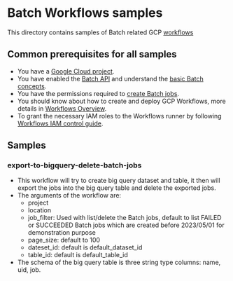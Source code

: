 # Batch Workflows samples
This directory contains samples of Batch related GCP [workflows](https://cloud.google.com/workflows)

## Common prerequisites for all samples
* You have a [Google Cloud project](https://cloud.google.com/resource-manager/docs/creating-managing-projects).
* You have enabled the [Batch API](https://console.cloud.google.com/batch) and understand the [basic Batch concepts](https://cloud.google.com/batch/docs/get-started#product-overview).
* You have the permissions required to [create Batch jobs](https://cloud.google.com/batch/docs/create-run-basic-job).
* You should know about how to create and deploy GCP Workflows, more details in [Workflows Overview](https://cloud.google.com/workflows/docs/overview).
* To grant the necessary IAM roles to the Workflows runner by following [Workflows IAM control guide](https://cloud.google.com/workflows/docs/use-iam-for-access).

## Samples
### export-to-bigquery-delete-batch-jobs
* This workflow will try to create big query dataset and table, it then will export the jobs into the big query table and delete the exported jobs. 
* The arguments of the workflow are:
  * project
  * location
  * job_filter: Used with list/delete the Batch jobs, default to list FAILED or SUCCEEDED Batch jobs which are created before 2023/05/01 for demonstration purpose
  * page_size: default to 100
  * dateset_id: default is default_dataset_id
  * table_id: default is default_table_id
* The schema of the big query table is three string type columns: name, uid, job.